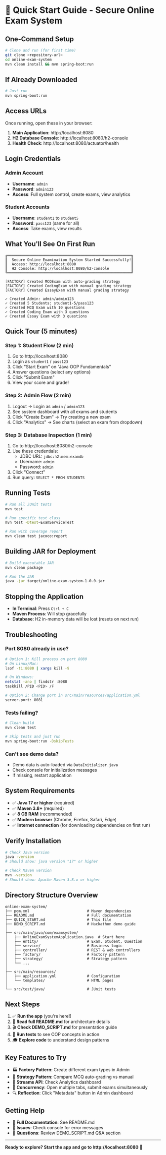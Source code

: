 # 🚀 Quick Start Guide - Secure Online Exam System

## One-Command Setup

```bash
# Clone and run (for first time)
git clone <repository-url>
cd online-exam-system
mvn clean install && mvn spring-boot:run
```

## If Already Downloaded

```bash
# Just run
mvn spring-boot:run
```

## Access URLs

Once running, open these in your browser:

1. **Main Application**: http://localhost:8080
2. **H2 Database Console**: http://localhost:8080/h2-console
3. **Health Check**: http://localhost:8080/actuator/health

## Login Credentials

### Admin Account
- **Username**: `admin`
- **Password**: `admin123`
- **Access**: Full system control, create exams, view analytics

### Student Accounts
- **Username**: `student1` to `student5`
- **Password**: `pass123` (same for all)
- **Access**: Take exams, view results

## What You'll See On First Run

```
╔════════════════════════════════════════════════════════╗
║  Secure Online Examination System Started Successfully!║
║  Access: http://localhost:8080                         ║
║  H2 Console: http://localhost:8080/h2-console          ║
╚════════════════════════════════════════════════════════╝

[FACTORY] Created MCQExam with auto-grading strategy
[FACTORY] Created CodingExam with manual grading strategy
[FACTORY] Created EssayExam with manual grading strategy

✓ Created Admin: admin/admin123
✓ Created 5 Students: student1-5/pass123
✓ Created MCQ Exam with 10 questions
✓ Created Coding Exam with 3 questions
✓ Created Essay Exam with 3 questions
```

## Quick Tour (5 minutes)

### Step 1: Student Flow (2 min)
1. Go to http://localhost:8080
2. Login as `student1` / `pass123`
3. Click "Start Exam" on "Java OOP Fundamentals"
4. Answer questions (select any options)
5. Click "Submit Exam"
6. View your score and grade!

### Step 2: Admin Flow (2 min)
1. Logout → Login as `admin` / `admin123`
2. See system dashboard with all exams and students
3. Click "Create Exam" → Try creating a new exam
4. Click "Analytics" → See charts (select an exam from dropdown)

### Step 3: Database Inspection (1 min)
1. Go to http://localhost:8080/h2-console
2. Use these credentials:
   - JDBC URL: `jdbc:h2:mem:examdb`
   - Username: `admin`
   - Password: `admin`
3. Click "Connect"
4. Run query: `SELECT * FROM STUDENTS`

## Running Tests

```bash
# Run all JUnit tests
mvn test

# Run specific test class
mvn test -Dtest=ExamServiceTest

# Run with coverage report
mvn clean test jacoco:report
```

## Building JAR for Deployment

```bash
# Build executable JAR
mvn clean package

# Run the JAR
java -jar target/online-exam-system-1.0.0.jar
```

## Stopping the Application

- **In Terminal**: Press `Ctrl + C`
- **Maven Process**: Will stop gracefully
- **Database**: H2 in-memory data will be lost (resets on next run)

## Troubleshooting

### Port 8080 already in use?
```bash
# Option 1: Kill process on port 8080
# On Linux/Mac:
lsof -ti:8080 | xargs kill -9

# On Windows:
netstat -ano | findstr :8080
taskkill /PID <PID> /F

# Option 2: Change port in src/main/resources/application.yml
server.port: 8081
```

### Tests failing?
```bash
# Clean build
mvn clean test

# Skip tests and just run
mvn spring-boot:run -DskipTests
```

### Can't see demo data?
- Demo data is auto-loaded via `DataInitializer.java`
- Check console for initialization messages
- If missing, restart application

## System Requirements

- ✅ **Java 17 or higher** (required)
- ✅ **Maven 3.8+** (required)
- ✅ **8 GB RAM** (recommended)
- ✅ **Modern browser** (Chrome, Firefox, Safari, Edge)
- ✅ **Internet connection** (for downloading dependencies on first run)

## Verify Installation

```bash
# Check Java version
java -version
# Should show: java version "17" or higher

# Check Maven version
mvn -version
# Should show: Apache Maven 3.8.x or higher
```

## Directory Structure Overview

```
online-exam-system/
├── pom.xml                          # Maven dependencies
├── README.md                        # Full documentation
├── QUICK_START.md                   # This file
├── DEMO_SCRIPT.md                   # Hackathon demo guide
│
├── src/main/java/com/examsystem/
│   ├── OnlineExamSystemApplication.java  # Start here
│   ├── entity/                      # Exam, Student, Question
│   ├── service/                     # Business logic
│   ├── controller/                  # REST & web controllers
│   ├── factory/                     # Factory pattern
│   ├── strategy/                    # Strategy pattern
│   └── ...
│
├── src/main/resources/
│   ├── application.yml              # Configuration
│   └── templates/                   # HTML pages
│
└── src/test/java/                   # JUnit tests
```

## Next Steps

1. ✅ **Run the app** (you're here!)
2. 📖 **Read full README.md** for architecture details
3. 🎬 **Check DEMO_SCRIPT.md** for presentation guide
4. 🧪 **Run tests** to see OOP concepts in action
5. 🎓 **Explore code** to understand design patterns

## Key Features to Try

- 🏭 **Factory Pattern**: Create different exam types in Admin
- 🎯 **Strategy Pattern**: Compare MCQ auto-grading vs manual
- 🌊 **Streams API**: Check Analytics dashboard
- 🔄 **Concurrency**: Open multiple tabs, submit exams simultaneously
- 🔍 **Reflection**: Click "Metadata" button in Admin dashboard

## Getting Help

- 📖 **Full Documentation**: See README.md
- 🐛 **Issues**: Check console for error messages
- 💬 **Questions**: Review DEMO_SCRIPT.md Q&A section

---

**Ready to explore? Start the app and go to http://localhost:8080** 🚀
